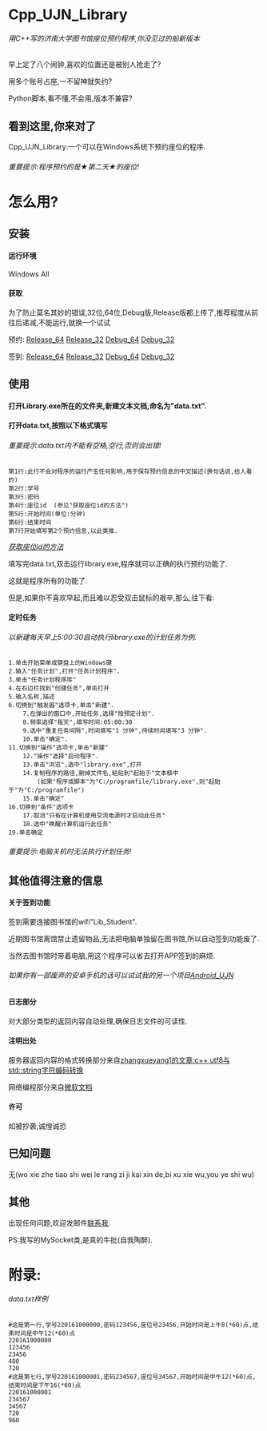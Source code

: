 # Cpp_UJN_Library
###### _用C++写的济南大学图书馆座位预约程序,你没见过的船新版本_


早上定了八个闹钟,喜欢的位置还是被别人抢走了?

用多个账号占座,一不留神就失约?

Python脚本,看不懂,不会用,版本不兼容?
## 看到这里,你来对了
Cpp_UJN_Library:一个可以在Windows系统下预约座位的程序.
###### 重要提示:程序预约的是★第二天★的座位!
# 怎么用?
## 安装
#### 运行环境
Windows All
#### 获取
为了防止莫名其妙的错误,32位,64位,Debug版,Release版都上传了,推荐程度从前往后递减,不能运行,就换一个试试

预约: [Release_64](https://github.com/cym2018/Cpp_UJN_Library/raw/master/File/Library_Release_X64.exe) [Release_32](https://github.com/cym2018/Cpp_UJN_Library/raw/master/File/Library_Release_X32.exe) [Debug_64](https://github.com/cym2018/Cpp_UJN_Library/raw/master/File/Library_Debug_X64.exe) [Debug_32](https://github.com/cym2018/Cpp_UJN_Library/raw/master/File/Library_Debug_X32.exe) 

签到: [Release_64](https://github.com/cym2018/Cpp_UJN_Library/raw/master/File/Checkin_Release_X64.exe) [Release_32](https://github.com/cym2018/Cpp_UJN_Library/raw/master/File/Checkin_Release_X32.exe) [Debug_64](https://github.com/cym2018/Cpp_UJN_Library/raw/master/File/Checkin_Debug_X64.exe) [Debug_32](https://github.com/cym2018/Cpp_UJN_Library/raw/master/File/Checkin_Debug_X32.exe) 
## 使用
#### 打开Library.exe所在的文件夹,新建文本文档,命名为"data.txt".
#### 打开data.txt,按照以下格式填写
###### 重要提示:data.txt内不能有空格,空行,否则会出错!
```
第1行:此行不会对程序的运行产生任何影响,用于保存预约信息的中文描述(换句话说,给人看的)
第2行:学号
第3行:密码
第4行:座位id  (参见"获取座位id的方法")
第5行:开始时间(单位:分钟)
第6行:结束时间
第7行开始填写第2个预约信息,以此类推.
```
[_获取座位id的方法_](http://www.cym2019.xyz/library.jsp)

填写完data.txt,双击运行library.exe,程序就可以正确的执行预约功能了.

这就是程序所有的功能了.

但是,如果你不喜欢早起,而且难以忍受双击鼠标的艰辛,那么,往下看:
#### 定时任务
###### 以新建每天早上5:00:30自动执行library.exe的计划任务为例.
```
1.单击开始菜单或键盘上的Windows键
2.输入"任务计划",打开"任务计划程序".
3.单击"任务计划程序库"
4.在右边栏找到"创建任务",单击打开
5.输入名称,描述
6.切换到"触发器"选项卡,单击"新建".
	7.在弹出的窗口中,开始任务,选择"按预定计划".
	8.频率选择"每天",填写时间:05:00:30
	9.选中"重复任务间隔",时间填写"1 分钟",持续时间填写"3 分钟".
	10.单击"确定".
11.切换到"操作"选项卡,单击"新建"
	12."操作"选择"启动程序".
	13.单击"浏览",选中"library.exe",打开
	14.复制程序的路径,删掉文件名,粘贴到"起始于"文本框中
		(如果"程序或脚本"为"C:/programfile/library.exe",则"起始于"为"C:/programfile")
	15.单击"确定"
16.切换到"条件"选项卡
	17.取消"只有在计算机使用交流电源时才启动此任务"
	18.选中"唤醒计算机运行此任务"
19.单击确定
```
###### 重要提示:电脑关机时无法执行计划任务!
## 其他值得注意的信息
#### 关于签到功能
签到需要连接图书馆的wifi"Lib_Student".

近期图书馆离馆禁止遗留物品,无法把电脑单独留在图书馆,所以自动签到功能废了.

当然去图书馆时带着电脑,用这个程序可以省去打开APP签到的麻烦.
###### 如果你有一部废弃的安卓手机的话可以试试我的另一个项目[Android_UJN](https://github.com/cym2018/Android_UJN)
#### 日志部分
对大部分类型的返回内容自动处理,确保日志文件的可读性.
#### 注明出处
服务器返回内容的格式转换部分来自[zhangxueyang1的文章:c++ utf8与std::string字符编码转换](https://blog.csdn.net/zhangxueyang1/article/details/54178195)

网络编程部分来自[微软文档](https://docs.microsoft.com/zh-cn/windows/desktop/WinSock/windows-sockets-start-page-2)
#### 许可
如被抄袭,诚惶诚恐
## 已知问题
无(wo xie zhe tiao shi wei le rang zi ji kai xin de,bi xu xie wu,you ye shi wu)
## 其他
出现任何问题,欢迎发邮件[联系我](cym2018.xyz@qq.com).

PS:我写的MySocket类,是真的牛批(自我陶醉).
# 附录:
###### data.txt样例
```
#这是第一行,学号220161000000,密码123456,座位号23456,开始时间是上午8(*60)点,结束时间是中午12(*60)点
220161000000
123456
23456
480
720
#这是第七行,学号220161000001,密码234567,座位号34567,开始时间是中午12(*60)点,结束时间是下午16(*60)点
220161000001
234567
34567
720
960
```

